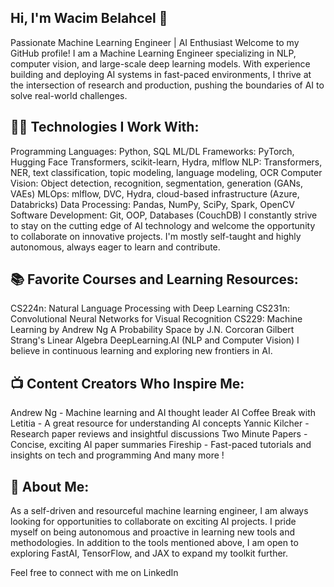 ## Hi, I'm Wacim Belahcel 👋
Passionate Machine Learning Engineer | AI Enthusiast
Welcome to my GitHub profile! I am a Machine Learning Engineer specializing in NLP, computer vision, and large-scale deep learning models. With experience building and deploying AI systems in fast-paced environments, I thrive at the intersection of research and production, pushing the boundaries of AI to solve real-world challenges.

## 👨‍💻 Technologies I Work With:
Programming Languages: Python, SQL
ML/DL Frameworks: PyTorch, Hugging Face Transformers, scikit-learn, Hydra, mlflow
NLP: Transformers, NER, text classification, topic modeling, language modeling, OCR
Computer Vision: Object detection, recognition, segmentation, generation (GANs, VAEs)
MLOps: mlflow, DVC, Hydra, cloud-based infrastructure (Azure, Databricks)
Data Processing: Pandas, NumPy, SciPy, Spark, OpenCV
Software Development: Git, OOP, Databases (CouchDB)
I constantly strive to stay on the cutting edge of AI technology and welcome the opportunity to collaborate on innovative projects. I'm mostly self-taught and highly autonomous, always eager to learn and contribute.

## 📚 Favorite Courses and Learning Resources:
CS224n: Natural Language Processing with Deep Learning
CS231n: Convolutional Neural Networks for Visual Recognition
CS229: Machine Learning by Andrew Ng
A Probability Space by J.N. Corcoran
Gilbert Strang's Linear Algebra
DeepLearning.AI (NLP and Computer Vision)
I believe in continuous learning and exploring new frontiers in AI.

## 📺 Content Creators Who Inspire Me:
Andrew Ng - Machine learning and AI thought leader
AI Coffee Break with Letitia - A great resource for understanding AI concepts
Yannic Kilcher - Research paper reviews and insightful discussions
Two Minute Papers - Concise, exciting AI paper summaries
Fireship - Fast-paced tutorials and insights on tech and programming
And many more !
## 🚀 About Me:
As a self-driven and resourceful machine learning engineer, I am always looking for opportunities to collaborate on exciting AI projects. I pride myself on being autonomous and proactive in learning new tools and methodologies. In addition to the tools mentioned above, I am open to exploring FastAI, TensorFlow, and JAX to expand my toolkit further.

Feel free to connect with me on LinkedIn
